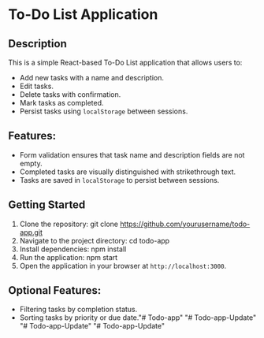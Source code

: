 # To-Do List Application

## Description
This is a simple React-based To-Do List application that allows users to:
- Add new tasks with a name and description.
- Edit tasks.
- Delete tasks with confirmation.
- Mark tasks as completed.
- Persist tasks using `localStorage` between sessions.

## Features:
- Form validation ensures that task name and description fields are not empty.
- Completed tasks are visually distinguished with strikethrough text.
- Tasks are saved in `localStorage` to persist between sessions.

## Getting Started
1. Clone the repository:
git clone https://github.com/yourusername/todo-app.git
2. Navigate to the project directory:
cd todo-app
3. Install dependencies:
npm install
4. Run the application:
npm start
5. Open the application in your browser at `http://localhost:3000`.

## Optional Features:
- Filtering tasks by completion status.
- Sorting tasks by priority or due date."# Todo-app" 
"# Todo-app-Update" 
"# Todo-app-Update" 
"# Todo-app-Update" 
